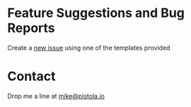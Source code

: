 # Feature Suggestions and Bug Reports
Create a [new issue](/issues/new) using one of the templates provided

# Contact
Drop me a line at [mike@pistola.io](mailto:mike@pistola.io)